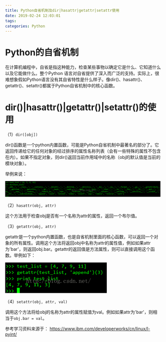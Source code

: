```yaml
---
title: Python自省机制及dir|hasattr|getattr|setattr使用
date: 2019-02-24 12:03:01
tags:
categories: Python
---
```


# Python的自省机制

在计算机编程中，自省是指这种能力，检查某些事物以确定它是什么、它知道什么以及它能做什么。整个Python 语言对自省提供了深入而广泛的支持。实际上，很难想象假如Python语言没有其自省特性是什么样子。像dir()、hasattr()、getattr()、setattr()都属于Python自省机制中的核心函数。

# dir()|hasattr()|getattr()|setattr()的使用

（1）`dir([obj])`

dir()函数是一个python内置函数，可能是Python自省机制中最著名的部分了。它返回传递给它的任何对象的经过排序的属性名称列表（会有一些特殊的属性不包含在内）。如果不指定对象，则dir()返回当前作用域中的名称（obj的默认值是当前的模块对象）。

举例来说：

![](/images/python_self_1_1.png)

（2）`hasattr(obj, attr)`

这个方法用于检查obj是否有一个名称为attr的属性，返回一个布尔值。

（3）`getattr(obj, attr)`

getattr是一个python内置函数，也是自省机制里面的核心函数，可以返回一个对象的所有属性。调用这个方法将返回obj中名称为attr的属性值，例如如果attr为'bar'，则返回obj.bar。getattr的返回值是方法属性，则可以直接调用这个函数。举例如下：

![](/images/python_self_1_2.png)

（4）`setattr(obj, attr, val)`

调用这个方法将给obj的名称为attr的属性赋值为val。例如如果attr为'bar'，则相当于`obj.bar = val`。

参考学习资料来源于：
https://www.ibm.com/developerworks/cn/linux/l-pyint/
